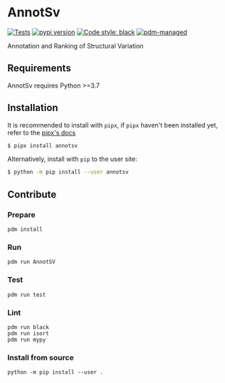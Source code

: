 # AnnotSv

[![Tests](https://github.com/lgmgeo/AnnotSV/workflows/Tests/badge.svg)](https://github.com/lgmgeo/AnnotSV/actions?query=workflow%3Aci)
[![pypi version](https://img.shields.io/pypi/v/AnnotSV.svg)](https://pypi.org/project/AnnotSV/)
[![Code style: black](https://img.shields.io/badge/code%20style-black-000000.svg)](https://github.com/psf/black)
[![pdm-managed](https://img.shields.io/badge/pdm-managed-blueviolet)](https://pdm.fming.dev)

Annotation and Ranking of Structural Variation

## Requirements

AnnotSv requires Python >=3.7

## Installation

It is recommended to install with `pipx`, if `pipx` haven't been installed yet, refer to the [pipx's docs](https://github.com/pipxproject/pipx)

```bash
$ pipx install annotsv
```

Alternatively, install with `pip` to the user site:

```bash
$ python -m pip install --user annotsv
```

## Contribute

### Prepare

```
pdm install
```

### Run

```
pdm run AnnotSV
```

### Test

```
pdm run test
```

### Lint

```
pdm run black
pdm run isort
pdm run mypy
```

### Install from source

```
python -m pip install --user .
```
